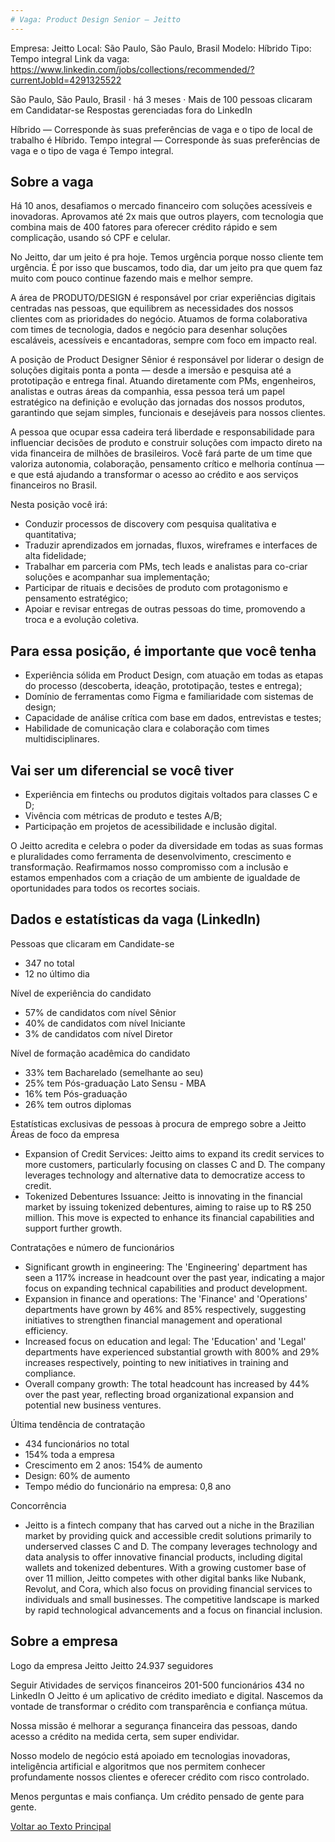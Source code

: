 ```yaml
---
# Vaga: Product Design Senior — Jeitto
---
```


Empresa: Jeitto
Local: São Paulo, São Paulo, Brasil
Modelo: Híbrido
Tipo: Tempo integral
Link da vaga: https://www.linkedin.com/jobs/collections/recommended/?currentJobId=4291325522

São Paulo, São Paulo, Brasil · há 3 meses · Mais de 100 pessoas clicaram em Candidatar-se
Respostas gerenciadas fora do LinkedIn

Híbrido — Corresponde às suas preferências de vaga e o tipo de local de trabalho é Híbrido.
Tempo integral — Corresponde às suas preferências de vaga e o tipo de vaga é Tempo integral.

## Sobre a vaga
Há 10 anos, desafiamos o mercado financeiro com soluções acessíveis e inovadoras. Aprovamos até 2x mais que outros players, com tecnologia que combina mais de 400 fatores para oferecer crédito rápido e sem complicação, usando só CPF e celular.

No Jeitto, dar um jeito é pra hoje. Temos urgência porque nosso cliente tem urgência. É por isso que buscamos, todo dia, dar um jeito pra que quem faz muito com pouco continue fazendo mais e melhor sempre.

A área de PRODUTO/DESIGN é responsável por criar experiências digitais centradas nas pessoas, que equilibrem as necessidades dos nossos clientes com as prioridades do negócio. Atuamos de forma colaborativa com times de tecnologia, dados e negócio para desenhar soluções escaláveis, acessíveis e encantadoras, sempre com foco em impacto real.

A posição de Product Designer Sênior é responsável por liderar o design de soluções digitais ponta a ponta — desde a imersão e pesquisa até a prototipação e entrega final. Atuando diretamente com PMs, engenheiros, analistas e outras áreas da companhia, essa pessoa terá um papel estratégico na definição e evolução das jornadas dos nossos produtos, garantindo que sejam simples, funcionais e desejáveis para nossos clientes.

A pessoa que ocupar essa cadeira terá liberdade e responsabilidade para influenciar decisões de produto e construir soluções com impacto direto na vida financeira de milhões de brasileiros. Você fará parte de um time que valoriza autonomia, colaboração, pensamento crítico e melhoria contínua — e que está ajudando a transformar o acesso ao crédito e aos serviços financeiros no Brasil.

Nesta posição você irá:
- Conduzir processos de discovery com pesquisa qualitativa e quantitativa;
- Traduzir aprendizados em jornadas, fluxos, wireframes e interfaces de alta fidelidade;
- Trabalhar em parceria com PMs, tech leads e analistas para co-criar soluções e acompanhar sua implementação;
- Participar de rituais e decisões de produto com protagonismo e pensamento estratégico;
- Apoiar e revisar entregas de outras pessoas do time, promovendo a troca e a evolução coletiva.

## Para essa posição, é importante que você tenha
- Experiência sólida em Product Design, com atuação em todas as etapas do processo (descoberta, ideação, prototipação, testes e entrega);
- Domínio de ferramentas como Figma e familiaridade com sistemas de design;
- Capacidade de análise crítica com base em dados, entrevistas e testes;
- Habilidade de comunicação clara e colaboração com times multidisciplinares.

## Vai ser um diferencial se você tiver
- Experiência em fintechs ou produtos digitais voltados para classes C e D;
- Vivência com métricas de produto e testes A/B;
- Participação em projetos de acessibilidade e inclusão digital.

O Jeitto acredita e celebra o poder da diversidade em todas as suas formas e pluralidades como ferramenta de desenvolvimento, crescimento e transformação. Reafirmamos nosso compromisso com a inclusão e estamos empenhados com a criação de um ambiente de igualdade de oportunidades para todos os recortes sociais.

## Dados e estatísticas da vaga (LinkedIn)
Pessoas que clicaram em Candidate-se
- 347 no total
- 12 no último dia

Nível de experiência do candidato
- 57% de candidatos com nível Sênior
- 40% de candidatos com nível Iniciante
- 3% de candidatos com nível Diretor

Nível de formação acadêmica do candidato
- 33% tem Bacharelado (semelhante ao seu)
- 25% tem Pós-graduação Lato Sensu - MBA
- 16% tem Pós-graduação
- 26% tem outros diplomas

Estatísticas exclusivas de pessoas à procura de emprego sobre a Jeitto
Áreas de foco da empresa
- Expansion of Credit Services: Jeitto aims to expand its credit services to more customers, particularly focusing on classes C and D. The company leverages technology and alternative data to democratize access to credit.
- Tokenized Debentures Issuance: Jeitto is innovating in the financial market by issuing tokenized debentures, aiming to raise up to R$ 250 million. This move is expected to enhance its financial capabilities and support further growth.

Contratações e número de funcionários
- Significant growth in engineering: The 'Engineering' department has seen a 117% increase in headcount over the past year, indicating a major focus on expanding technical capabilities and product development.
- Expansion in finance and operations: The 'Finance' and 'Operations' departments have grown by 46% and 85% respectively, suggesting initiatives to strengthen financial management and operational efficiency.
- Increased focus on education and legal: The 'Education' and 'Legal' departments have experienced substantial growth with 800% and 29% increases respectively, pointing to new initiatives in training and compliance.
- Overall company growth: The total headcount has increased by 44% over the past year, reflecting broad organizational expansion and potential new business ventures.

Última tendência de contratação
- 434 funcionários no total
- 154% toda a empresa
- Crescimento em 2 anos: 154% de aumento
- Design: 60% de aumento
- Tempo médio do funcionário na empresa: 0,8 ano

Concorrência
- Jeitto is a fintech company that has carved out a niche in the Brazilian market by providing quick and accessible credit solutions primarily to underserved classes C and D. The company leverages technology and data analysis to offer innovative financial products, including digital wallets and tokenized debentures. With a growing customer base of over 11 million, Jeitto competes with other digital banks like Nubank, Revolut, and Cora, which also focus on providing financial services to individuals and small businesses. The competitive landscape is marked by rapid technological advancements and a focus on financial inclusion.

## Sobre a empresa
Logo da empresa Jeitto
Jeitto
24.937 seguidores

Seguir
Atividades de serviços financeiros 201-500 funcionários 434 no LinkedIn
O Jeitto é um aplicativo de crédito imediato e digital. Nascemos da vontade de transformar o crédito com transparência e confiança mútua.

Nossa missão é melhorar a segurança financeira das pessoas, dando acesso a crédito na medida certa, sem super endividar.

Nosso modelo de negócio está apoiado em tecnologias inovadoras, inteligência artificial e algoritmos que nos permitem conhecer profundamente nossos clientes e oferecer crédito com risco controlado.

Menos perguntas e mais confiança.
Um crédito pensado de gente para gente.

[Voltar ao Texto Principal](../index.md)
